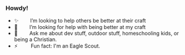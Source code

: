 ### Howdy!

<!--
**david-j-davis/david-j-davis** is a ✨ _special_ ✨ repository because its `README.md` (this file) appears on your GitHub profile.

Here are some ideas to get you started:
- 🔭 I’m currently working on ...

-->

* ✨    I’m looking to help others be better at their craft
* 🤔    I’m looking for help with being better at my craft
* 💬    Ask me about dev stuff, outdoor stuff, homeschooling kids, or being a Christian.
* ⚡     Fun fact: I'm an Eagle Scout.
